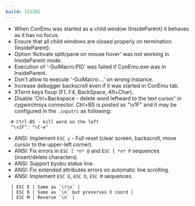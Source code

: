 ```yaml
---
build: 151202
---
```


* When ConEmu was started as a child window (InsideParent) it behaves as it has no focus.
* Ensure that all child windows are closed properly on termination (InsideParent).
* Option ‘Activate split/pane on mouse hover’ was not working in InsideParent mode.
* Execution of ‘-GuiMacro:PID’ was failed if ConEmu.exe was in InsideParent.
* Don't allow to execute ‘-GuiMacro:...’ on wrong instance.
* Increase debugger backscroll even if it was started in ConEmu tab.
* XTerm keys fixup (F1..F4, BackSpace, Alt+Char).
* Disable ‘Ctrl+Backspace - delete word leftward to the text cursor’ in cygwin/msys connector.
  Ctrl+BS is posted as "\x1F" and it may be configured in the `.inputrc` as following:
~~~
  # Ctrl-BS - kill word on the left
  "\x1F": "\C-w"
~~~
* ANSI: Implement `ESC c` - Full reset (clear screen, backscroll, move cursor to the upper-left corner).
* ANSI: Fix errors in `ESC [ *n* @` and `ESC [ *n* P` sequences (insert/delete characters).
* ANSI: Support byobu status line.
* ANSI: Fix extended attributes errors on automatic line scrolling.
* ANSI: Implement `ESC E`, `ESC D`, `ESC M` sequences.
~~~
  | ESC E | Same as `\r\n` |
  | ESC D | Same as `\n` but preserves X coord |
  | ESC M | Reverse `\n` |
~~~
